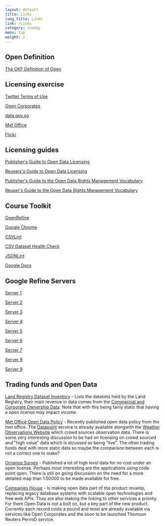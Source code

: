 ```yaml
---
layout: default
title: Links
long_title: Links
link: /Links
category: inaday
menu: top
weight: 2
---
```


## Open Definition

[The OKF Definition of Open](http://opendefinition.org/)

## Licensing exercise

[Twitter Terms of Use](https://twitter.com/tos)

[Open Corporates](https://opencorporates.com/info/licence)

[data.gov.sg](http://data.gov.sg/Metadata/OneMapMetadata.aspx?id=DENGUE_CLUSTER&t=SPATIAL)

[Met Office](http://www.metoffice.gov.uk/datapoint/terms-conditions)

[Flickr](https://www.flickr.com/search/?q=cat)

## Licensing guides

[Publisher's Guide to Open Data Licensing](http://theodi.org/guides/publishers-guide-open-data-licensing)

[Reusers's Guide to Open Data Licensing](http://theodi.org/guides/reusers-guide-open-data-licensing)

[Publisher's Guide to the Open Data Rights Management Vocabulary](http://theodi.org/guides/publishers-guide-to-the-open-data-rights-statement-vocabulary)

[Reuser's Guide to the Open Data Rights Management Vocabulary](http://theodi.org/guides/odrs-reusers-guide)

## Course Toolkit

[OpenRefine](http://openrefine.org/download.html)

[Google Chrome](https://www.google.com/chrome/browser/)

[CSVLint](http://csvlint.io/)

[CSV Dataset Health Check](http://theodi.github.io/csv-dataset-validator/)

[JSONLint](http://jsonlint.com/)

[Google Docs](https://docs.google.com)

## Google Refine Servers

[Server 1](http://ec2-52-18-104-59.eu-west-1.compute.amazonaws.com:3000)

[Server 2](http://ec2-52-18-104-59.eu-west-1.compute.amazonaws.com:3001)

[Server 3](http://ec2-52-18-104-59.eu-west-1.compute.amazonaws.com:3002)

[Server 4](http://ec2-52-18-18-149.eu-west-1.compute.amazonaws.com:3000)

[Server 5](http://ec2-52-18-18-149.eu-west-1.compute.amazonaws.com:3001)

[Server 6](http://ec2-52-18-18-149.eu-west-1.compute.amazonaws.com:3002)

[Server 7](http://ec2-52-18-104-178.eu-west-1.compute.amazonaws.com:3000)

[Server 8](http://ec2-52-18-104-178.eu-west-1.compute.amazonaws.com:3001)

[Server 9](http://ec2-52-18-104-178.eu-west-1.compute.amazonaws.com:3002)

## Trading funds and Open Data

[Land Registry Dataset Inventory](http://site.landregistry.gov.uk/market-trend-data/dataset-inventory) - Lists the datasets held by the Land Registry, their main revenue in data comes from the [Commercial and Corporate Ownership Data](https://www.gov.uk/commercial-and-corporate-ownership-data). Note that with this being fairly static that having a open license *may* impact income.

[Met Office Open Data Policy](http://www.metoffice.gov.uk/media/pdf/3/5/OpenDataPolicy_MetOffice_v1.0.pdf) - Recently published open data policy from the met office. The [Datapoint](http://www.metoffice.gov.uk/datapoint) service is already available alongwith the [Weather Observations Website](http://wow.metoffice.gov.uk/) which crowd sources observation data. There is some very interesting discussion to be had on licensing on crowd sourced and &quot;high value&quot; data which is dicussed as being &quot;live&quot;. The other trading funds deal with more static data so maybe the comparison between each is not a correct one to make?

[Ornance Survey](http://www.ordnancesurvey.co.uk/business-and-government/products/opendata-products-grid.html) - Published a lot of high level data for no cost under an open license. Perhaps most interesting are the applications using code point open. There is still on going discussion on the need for a more detailed map than 1:50000 to be made available for free. 

[Companies House](http://www.itpro.co.uk/government-it-strategy/23675/companies-house-eyes-potential-of-open-data) - Is making open data part of the product revamp, replacing legacy database systems with scalable open technologies and free web APIs. They are also making the linking to other services a priority. For them Open Data is not a bolt on, but a key part of the new product. Currently each record costs a pound and most are already available via services like Open Corporates and the soon to be launched Thomson Reuters PermID service.  
